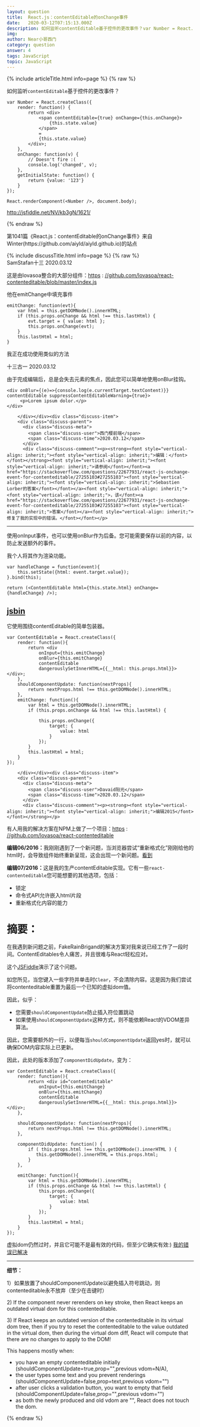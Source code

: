 ```yaml
---
layout: question
title:  React.js：contentEditable的onChange事件
date:   2020-03-12T07:15:13.000Z
description: 如何监听contentEditable基于控件的更改事件？var Number = React.createClass({    render  f...
img: 
author: Near小哥西门
category: question
answer: 4
tags: JavaScript
topic: JavaScript
---
```

<div class="article-root">
  <div class="article">
    {% include articleTitle.html info=page %}
    {% raw %}
    <div class="article-content"><p><font style="vertical-align: inherit;"><font style="vertical-align: inherit;">如何监听</font></font><code>contentEditable</code><font style="vertical-align: inherit;"><font style="vertical-align: inherit;">基于控件的</font><font style="vertical-align: inherit;">更改事件</font><font style="vertical-align: inherit;">？</font></font></p>

<pre><code>var Number = React.createClass({<font></font>
    render: function() {<font></font>
        return &lt;div&gt;<font></font>
            &lt;span contentEditable={true} onChange={this.onChange}&gt;<font></font>
                {this.state.value}<font></font>
            &lt;/span&gt;<font></font>
            =<font></font>
            {this.state.value}<font></font>
        &lt;/div&gt;;<font></font>
    },<font></font>
    onChange: function(v) {<font></font>
        // Doesn't fire :(<font></font>
        console.log('changed', v);<font></font>
    },<font></font>
    getInitialState: function() {<font></font>
        return {value: '123'}<font></font>
    }    <font></font>
});<font></font>
<font></font>
React.renderComponent(&lt;Number /&gt;, document.body);<font></font>
</code></pre>

<p><a href="http://jsfiddle.net/NV/kb3gN/1621/" rel="noreferrer"><font style="vertical-align: inherit;"><font style="vertical-align: inherit;">http://jsfiddle.net/NV/kb3gN/1621/</font></font></a></p></div>
    {% endraw %}
  </div>
  <p class="winter_mark">第1041篇《React.js：contentEditable的onChange事件》来自Winter(https://github.com/aiyld/aiyld.github.io)的站点</p>
  <div class="discuss-wrapper">
    {% include discussTitle.html info=page %}
    {% raw %}
    <div class="discuss-item">
        <div class="discuss-parent">
          <div class="discuss-meta">
            <span class="discuss-user">SamStafan十三</span>
            <span class="discuss-time">2020.03.12</span>
          </div>
          <div class="discuss-comment"><p><font style="vertical-align: inherit;"><font style="vertical-align: inherit;">这是由lovasoa整合的大部分组件：</font><a href="https://github.com/lovasoa/react-contenteditable/blob/master/index.js" rel="nofollow"><font style="vertical-align: inherit;">https</font></a><font style="vertical-align: inherit;"> : </font></font><a href="https://github.com/lovasoa/react-contenteditable/blob/master/index.js" rel="nofollow"><font style="vertical-align: inherit;"><font style="vertical-align: inherit;">//github.com/lovasoa/react-contenteditable/blob/master/index.js</font></font></a></p>

<p><font style="vertical-align: inherit;"><font style="vertical-align: inherit;">他在emitChange中填充事件</font></font></p>

<pre><code>emitChange: function(evt){<font></font>
    var html = this.getDOMNode().innerHTML;<font></font>
    if (this.props.onChange &amp;&amp; html !== this.lastHtml) {<font></font>
        evt.target = { value: html };<font></font>
        this.props.onChange(evt);<font></font>
    }<font></font>
    this.lastHtml = html;<font></font>
}<font></font>
</code></pre>

<p><font style="vertical-align: inherit;"><font style="vertical-align: inherit;">我正在成功使用类似的方法</font></font></p></div>
        </div></div><div class="discuss-item">
        <div class="discuss-parent">
          <div class="discuss-meta">
            <span class="discuss-user">十三古一</span>
            <span class="discuss-time">2020.03.12</span>
          </div>
          <div class="discuss-comment"><p><font style="vertical-align: inherit;"><font style="vertical-align: inherit;">由于完成编辑后，总是会失去元素的焦点，因此您可以简单地使用onBlur挂钩。</font></font></p>

<pre><code>&lt;div onBlur={(e)=&gt;{console.log(e.currentTarget.textContent)}} contentEditable suppressContentEditableWarning={true}&gt;<font></font>
     &lt;p&gt;Lorem ipsum dolor.&lt;/p&gt;<font></font>
&lt;/div&gt;<font></font>
</code></pre></div>
        </div></div><div class="discuss-item">
        <div class="discuss-parent">
          <div class="discuss-meta">
            <span class="discuss-user">西门樱前端</span>
            <span class="discuss-time">2020.03.12</span>
          </div>
          <div class="discuss-comment"><p><strong><font style="vertical-align: inherit;"><font style="vertical-align: inherit;">编辑：</font></font></strong><font style="vertical-align: inherit;"><font style="vertical-align: inherit;">请参阅</font></font><a href="https://stackoverflow.com/questions/22677931/react-js-onchange-event-for-contenteditable/27255103#27255103"><font style="vertical-align: inherit;"><font style="vertical-align: inherit;">Sebastien Lorber的答案</font></font></a><font style="vertical-align: inherit;"><font style="vertical-align: inherit;">，该</font><a href="https://stackoverflow.com/questions/22677931/react-js-onchange-event-for-contenteditable/27255103#27255103"><font style="vertical-align: inherit;">答案</font></a><font style="vertical-align: inherit;">修复了我的实现中的错误。</font></font></p>

<hr>

<p><font style="vertical-align: inherit;"><font style="vertical-align: inherit;">使用onInput事件，也可以使用onBlur作为后备。</font><font style="vertical-align: inherit;">您可能需要保存以前的内容，以防止发送额外的事件。</font></font></p>

<p><font style="vertical-align: inherit;"><font style="vertical-align: inherit;">我个人将其作为渲染功能。</font></font></p>

<pre><code>var handleChange = function(event){<font></font>
    this.setState({html: event.target.value});<font></font>
}.bind(this);<font></font>
<font></font>
return (&lt;ContentEditable html={this.state.html} onChange={handleChange} /&gt;);<font></font>
</code></pre>

<h2><a href="http://jsbin.com/vamuxayu/2/edit?js,output" rel="noreferrer"><font style="vertical-align: inherit;"><font style="vertical-align: inherit;">jsbin</font></font></a></h2>

<p><font style="vertical-align: inherit;"><font style="vertical-align: inherit;">它使用围绕contentEditable的简单包装器。</font></font></p>

<pre><code>var ContentEditable = React.createClass({<font></font>
    render: function(){<font></font>
        return &lt;div <font></font>
            onInput={this.emitChange} <font></font>
            onBlur={this.emitChange}<font></font>
            contentEditable<font></font>
            dangerouslySetInnerHTML={{__html: this.props.html}}&gt;&lt;/div&gt;;<font></font>
    },<font></font>
    shouldComponentUpdate: function(nextProps){<font></font>
        return nextProps.html !== this.getDOMNode().innerHTML;<font></font>
    },<font></font>
    emitChange: function(){<font></font>
        var html = this.getDOMNode().innerHTML;<font></font>
        if (this.props.onChange &amp;&amp; html !== this.lastHtml) {<font></font>
<font></font>
            this.props.onChange({<font></font>
                target: {<font></font>
                    value: html<font></font>
                }<font></font>
            });<font></font>
        }<font></font>
        this.lastHtml = html;<font></font>
    }<font></font>
});<font></font>
</code></pre></div>
        </div></div><div class="discuss-item">
        <div class="discuss-parent">
          <div class="discuss-meta">
            <span class="discuss-user">Davaid阳光</span>
            <span class="discuss-time">2020.03.12</span>
          </div>
          <div class="discuss-comment"><p><strong><font style="vertical-align: inherit;"><font style="vertical-align: inherit;">编辑2015</font></font></strong></p>

<p><font style="vertical-align: inherit;"><font style="vertical-align: inherit;">有人用我的解决方案在NPM上做了一个项目：</font><a href="https://github.com/lovasoa/react-contenteditable"><font style="vertical-align: inherit;">https</font></a><font style="vertical-align: inherit;"> : </font></font><a href="https://github.com/lovasoa/react-contenteditable"><font style="vertical-align: inherit;"><font style="vertical-align: inherit;">//github.com/lovasoa/react-contenteditable</font></font></a></p>

<p><strong><font style="vertical-align: inherit;"><font style="vertical-align: inherit;">编辑06/2016：</font></font></strong><font style="vertical-align: inherit;"><font style="vertical-align: inherit;">我刚刚遇到了一个新问题，当浏览器尝试“重新格式化”刚刚给他的html时，会导致组件始终重新呈现，这会出现一个新问题。</font></font><a href="https://github.com/lovasoa/react-contenteditable/issues/18"><font style="vertical-align: inherit;"><font style="vertical-align: inherit;">看到</font></font></a></p>

<p><strong><font style="vertical-align: inherit;"><font style="vertical-align: inherit;">编辑07/2016：</font></font></strong><font style="vertical-align: inherit;"><font style="vertical-align: inherit;">这是我的生产contentEditable实现。</font><font style="vertical-align: inherit;">它有一些</font></font><code>react-contenteditable</code><font style="vertical-align: inherit;"><font style="vertical-align: inherit;">您可能想要的</font><font style="vertical-align: inherit;">其他选项</font><font style="vertical-align: inherit;">，包括：</font></font></p>

<ul>
<li><font style="vertical-align: inherit;"><font style="vertical-align: inherit;">锁定</font></font></li>
<li><font style="vertical-align: inherit;"><font style="vertical-align: inherit;">命令式API允许嵌入html片段</font></font></li>
<li><font style="vertical-align: inherit;"><font style="vertical-align: inherit;">重新格式化内容的能力 </font></font></li>
</ul>

<h1><font style="vertical-align: inherit;"><font style="vertical-align: inherit;">摘要：</font></font></h1>

<p><font style="vertical-align: inherit;"><font style="vertical-align: inherit;">在我遇到新问题之前，FakeRainBrigand的解决方案对我来说已经工作了一段时间。</font><font style="vertical-align: inherit;">ContentEditables令人痛苦，并且很难与React轻松应对。</font></font></p>

<p><font style="vertical-align: inherit;"><font style="vertical-align: inherit;">这个</font></font><a href="http://jsfiddle.net/kb3gN/8349/"><font style="vertical-align: inherit;"><font style="vertical-align: inherit;">JSFiddle</font></font></a><font style="vertical-align: inherit;"><font style="vertical-align: inherit;">演示了这个问题。</font></font></p>

<p><font style="vertical-align: inherit;"><font style="vertical-align: inherit;">如您所见，当您键入一些字符并单击时</font></font><code>Clear</code><font style="vertical-align: inherit;"><font style="vertical-align: inherit;">，不会清除内容。</font><font style="vertical-align: inherit;">这是因为我们尝试将contenteditable重置为最后一个已知的虚拟dom值。</font></font></p>

<p><font style="vertical-align: inherit;"><font style="vertical-align: inherit;">因此，似乎：</font></font></p>

<ul>
<li><font style="vertical-align: inherit;"><font style="vertical-align: inherit;">您需要</font></font><code>shouldComponentUpdate</code><font style="vertical-align: inherit;"><font style="vertical-align: inherit;">防止插入符位置跳动</font></font></li>
<li><font style="vertical-align: inherit;"><font style="vertical-align: inherit;">如果使用</font></font><code>shouldComponentUpdate</code><font style="vertical-align: inherit;"><font style="vertical-align: inherit;">这种方式，</font><font style="vertical-align: inherit;">则不能依赖React的VDOM差异算法</font><font style="vertical-align: inherit;">。</font></font></li>
</ul>

<p><font style="vertical-align: inherit;"><font style="vertical-align: inherit;">因此，您需要额外的一行，以便每当</font></font><code>shouldComponentUpdate</code><font style="vertical-align: inherit;"><font style="vertical-align: inherit;">返回yes时，就可以确保DOM内容实际上已更新。</font></font></p>

<p><font style="vertical-align: inherit;"><font style="vertical-align: inherit;">因此，此处的版本添加了</font></font><code>componentDidUpdate</code><font style="vertical-align: inherit;"><font style="vertical-align: inherit;">，变为：</font></font></p>

<pre><code>var ContentEditable = React.createClass({<font></font>
    render: function(){<font></font>
        return &lt;div id="contenteditable"<font></font>
            onInput={this.emitChange} <font></font>
            onBlur={this.emitChange}<font></font>
            contentEditable<font></font>
            dangerouslySetInnerHTML={{__html: this.props.html}}&gt;&lt;/div&gt;;<font></font>
    },<font></font>
<font></font>
    shouldComponentUpdate: function(nextProps){<font></font>
        return nextProps.html !== this.getDOMNode().innerHTML;<font></font>
    },<font></font>
<font></font>
    componentDidUpdate: function() {<font></font>
        if ( this.props.html !== this.getDOMNode().innerHTML ) {<font></font>
           this.getDOMNode().innerHTML = this.props.html;<font></font>
        }<font></font>
    },<font></font>
<font></font>
    emitChange: function(){<font></font>
        var html = this.getDOMNode().innerHTML;<font></font>
        if (this.props.onChange &amp;&amp; html !== this.lastHtml) {<font></font>
            this.props.onChange({<font></font>
                target: {<font></font>
                    value: html<font></font>
                }<font></font>
            });<font></font>
        }<font></font>
        this.lastHtml = html;<font></font>
    }<font></font>
});<font></font>
</code></pre>

<p><font style="vertical-align: inherit;"><font style="vertical-align: inherit;">虚拟dom仍然过时，并且它可能不是最有效的代码，但至少它确实有效:) </font></font><a href="http://jsfiddle.net/kb3gN/8352/"><font style="vertical-align: inherit;"><font style="vertical-align: inherit;">我的错误已解决</font></font></a></p>

<hr>

<p><strong><font style="vertical-align: inherit;"><font style="vertical-align: inherit;">细节：</font></font></strong></p>

<p><font style="vertical-align: inherit;"><font style="vertical-align: inherit;">1）如果放置了shouldComponentUpdate以避免插入符号跳动，则contenteditable永不放弃（至少在击键时）</font></font></p>

<p>2) If the component never rerenders on key stroke, then React keeps an outdated virtual dom for this contenteditable.</p>

<p>3) If React keeps an outdated version of the contenteditable in its virtual dom tree, then if you try to reset the contenteditable to the value outdated in the virtual dom, then during the virtual dom diff, React will compute that there are no changes to apply to the DOM!</p>

<p>This happens mostly when:</p>

<ul>
<li>you have an empty contenteditable initially (shouldComponentUpdate=true,prop="",previous vdom=N/A), </li>
<li>the user types some text and you prevent renderings (shouldComponentUpdate=false,prop=text,previous vdom="") </li>
<li>after user clicks a validation button, you want to empty that field (shouldComponentUpdate=false,prop="",previous vdom="")</li>
<li>as both the newly produced and old vdom are "", React does not touch the dom.</li>
</ul></div>
        </div></div>
    {% endraw %}
  </div>
<div>

